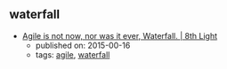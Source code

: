 waterfall 
---
* [Agile is not now, nor was it ever, Waterfall. | 8th Light](https://8thlight.com/blog/uncle-bob/2015/10/16/agile-and-waterfall.html)
    * published on: 2015-00-16
    * tags: [agile](../tags/agile.md), [waterfall](../tags/waterfall.md)
